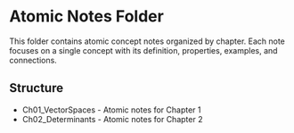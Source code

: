 # Atomic Notes Folder

This folder contains atomic concept notes organized by chapter. Each note focuses on a single concept with its definition, properties, examples, and connections.

## Structure
- Ch01_VectorSpaces - Atomic notes for Chapter 1
- Ch02_Determinants - Atomic notes for Chapter 2
